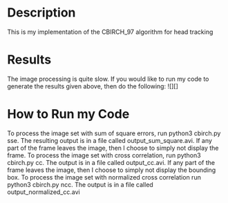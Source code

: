 # Description
This is my implementation of the CBIRCH_97 algorithm for head tracking

# Results
The image processing is quite slow. If you would like to run my code to generate the results given above, then do the following: 
![][]


# How to Run my Code
To process the image set with sum of square errors, run python3 cbirch.py sse. The resulting output is in a file called output_sum_square.avi. If any part of the frame leaves the image, then I choose to simply not display the frame. 
To process the image set with cross correlation, run python3 cbirch.py cc. The output is in a file called output_cc.avi. If any part of the frame leaves the image, then I choose to simply not display the bounding box. 
To process the image set with normalized cross correlation run python3 cbirch.py ncc. The output is in a file called output_normalized_cc.avi



